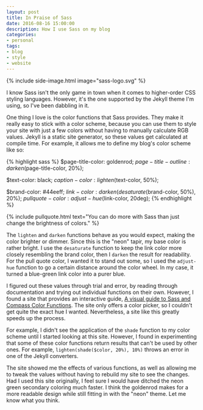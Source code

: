 ```yaml
---
layout: post
title: In Praise of Sass
date: 2016-08-16 15:00:00
description: How I use Sass on my blog
categories:
- personal
tags:
- blog
- style
- website
---
```


{% include side-image.html image="sass-logo.svg" %}

I know Sass isn't the only game in town when it comes to higher-order CSS
styling languages. However, it's the one supported by the Jekyll theme I'm
using, so I've been dabbling in it.

One thing I love is the color functions that Sass provides. They make it really
easy to stick with a color scheme, because you can use them to style your site
with just a few colors without having to manually calculate RGB values. Jekyll
is a static site generator, so these values get calculated at compile time. For
example, it allows me to define my blog's color scheme like so:

{% highlight sass %}
$page-title-color: goldenrod;
$page-title-outline: darken($page-title-color, 20%);

$text-color: black;
$caption-color: lighten($text-color, 50%);

$brand-color: #44eeff;
$link-color: darken(desaturate($brand-color, 50%), 20%);
$pullquote-color: adjust-hue($link-color, 20deg);
{% endhighlight %}

{% include pullquote.html text="You can do more with Sass than just
change the brightness of colors." %}

The `lighten` and `darken` functions behave as you would expect, making the
color brighter or dimmer. Since this is the "neon" tapir, my base color is
rather bright. I use the `desaturate` function to keep the link color
more closely resembling the brand color, then I `darken` the result for
readability. For the pull quote color, I wanted it to stand out some, so
I used the `adjust-hue` function to go a certain distance around the color
wheel. In my case, it turned a blue-green link color into a purer blue.

I figured out these values through trial and error, by reading through
documentation and trying out individual functions on their own. However, I found
a site that provides an interactive guide, [A visual guide to Sass and Compass
Color Functions](http://jackiebalzer.com/color). The site only offers a color
picker, so I couldn't get quite the exact hue I wanted. Nevertheless, a site
like this greatly speeds up the process.

For example, I didn't see the application of the `shade` function to my color
scheme until I started looking at this site. However, I found in experimenting
that some of these color functions return results that can't be used by other
ones. For example, `lighten(shade($color, 20%), 10%)` throws an error in one of
the Jekyll converters.

The site showed me the effects of various functions, as well as allowing me to
tweak the values without having to rebuild my site to see the changes. Had I
used this site originally, I feel sure I would have ditched the neon green
secondary coloring much faster. I think the goldenrod makes for a more readable
design while still fitting in with the "neon" theme. Let me know what you think.
